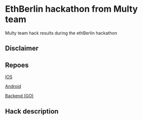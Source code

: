 # EthBerlin hackathon from Multy team
Multy team hack results during the ethBerlin hackathon

## Disclaimer




## Repoes

[IOS](https://github.com/Multy-io/Multy-IOS/tree/HackathonETH)

[Android]()

[Backend (GO)](https://github.com/Multy-io/Multy-back/tree/import-eth-multisig)




## Hack description

